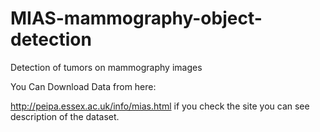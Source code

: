 # MIAS-mammography-object-detection
Detection of tumors on mammography images

You Can Download Data from here:

http://peipa.essex.ac.uk/info/mias.html
if you check the site you can see description of the dataset.
